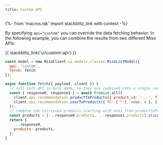 ```yaml
---
title: Custom API
---
```


{%- from 'macros.njk' import stackblitz_link with context -%}

By specifying `api="custom"` you can override the data fetching behavior. In the following example, you can combine the results from two different Miso APIs:

{{ stackblitz_link('ui/custom-api') }}

```js
const model = new MisoClient.ui.models.classes.MisoListModel({
  api: 'custom',
  fetch: fetch
});

async function fetch({ payload, client }) {
  // call both API in bulk mode, so they are combined into a single request
  const [ response0, response1 ] = await Promise.all([
    client.api.recommendation.productToProducts({ product_id: '...', fl: ['*'], rows: 4 }, { bulk: true }),
    client.api.recommendation.userToProducts({ fl: ['*'], rows: 4 }, { bulk: true })
  ]);
  // combine the retrieved products starting with ones from productToProducts() with list size trimmed to 4
  const products = [...response0.products, ...response1.products].slice(0, 4);
  return {
    ...response0,
    products: products,
  };
}
```
